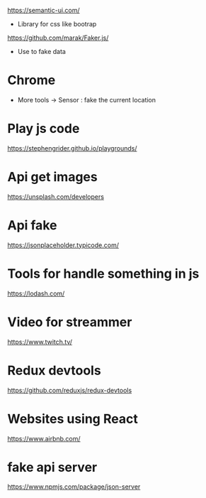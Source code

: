 https://semantic-ui.com/
- Library for css like bootrap

https://github.com/marak/Faker.js/
- Use to fake data

# Chrome
- More tools -> Sensor : fake the current location

# Play js code
https://stephengrider.github.io/playgrounds/


# Api get images
https://unsplash.com/developers

# Api fake
https://jsonplaceholder.typicode.com/

# Tools for handle something in js
https://lodash.com/

# Video for streammer
https://www.twitch.tv/

# Redux devtools
https://github.com/reduxjs/redux-devtools

# Websites using React
https://www.airbnb.com/

# fake api server
https://www.npmjs.com/package/json-server
